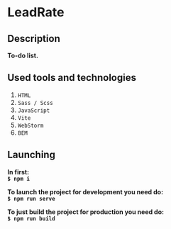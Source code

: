 # LeadRate

## Description

**To-do list.**

## Used tools and technologies

1. `HTML`
2. `Sass / Scss`
3. `JavaScript`
4. `Vite`
5. `WebStorm`
6. `BEM`

## Launching

**In first:**  
**`$ npm i`**

**To launch the project for development you need do:**  
**`$ npm run serve`**

**To just build the project for production you need do:**  
**`$ npm run build`**
